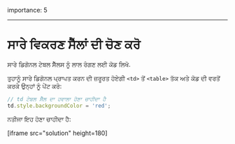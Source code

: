 importance: 5

---

# ਸਾਰੇ ਵਿਕਰਣ ਸੈੱਲਾਂ ਦੀ ਚੋਣ ਕਰੋ

ਸਾਰੇ ਡਿਗੋਨਲ ਟੇਬਲ ਸੈੱਲਸ ਨੂੰ ਲਾਲ ਰੰਗਣ ਲਈ ਕੋਡ ਲਿਖੋ.

ਤੁਹਾਨੂੰ ਸਾਰੇ ਡਿਗੋਨਲ ਪ੍ਰਾਪਤ ਕਰਨ ਦੀ ਜ਼ਰੂਰਤ ਹੋਏਗੀ `<td>` ਤੋਂ `<table>` ਤੱਕ ਅਤੇ ਕੋਡ ਦੀ ਵਰਤੋਂ ਕਰਕੇ ਉਨ੍ਹਾਂ ਨੂੰ ਪੇਂਟ ਕਰੋ:

```js
// td ਟੇਬਲ ਸੈੱਲ ਦਾ ਹਵਾਲਾ ਹੋਣਾ ਚਾਹੀਦਾ ਹੈ
td.style.backgroundColor = 'red';
```

ਨਤੀਜਾ ਇਹ ਹੋਣਾ ਚਾਹੀਦਾ ਹੈ:

[iframe src="solution" height=180]
